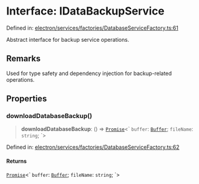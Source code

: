 # Interface: IDataBackupService

Defined in: [electron/services/factories/DatabaseServiceFactory.ts:61](https://github.com/Nick2bad4u/Uptime-Watcher/blob/main/electron/services/factories/DatabaseServiceFactory.ts#L61)

Abstract interface for backup service operations.

## Remarks

Used for type safety and dependency injection for backup-related operations.

## Properties

### downloadDatabaseBackup()

> **downloadDatabaseBackup**: () => [`Promise`](https://developer.mozilla.org/docs/Web/JavaScript/Reference/Global_Objects/Promise)\<\` `buffer`: [`Buffer`](https://github.com/DefinitelyTyped/DefinitelyTyped/blob/5216a9587cc018ac42f777f31b0e07038423e30a/types/node/buffer.buffer.d.ts#L356); `fileName`: `string`; \`\>

Defined in: [electron/services/factories/DatabaseServiceFactory.ts:62](https://github.com/Nick2bad4u/Uptime-Watcher/blob/main/electron/services/factories/DatabaseServiceFactory.ts#L62)

#### Returns

[`Promise`](https://developer.mozilla.org/docs/Web/JavaScript/Reference/Global_Objects/Promise)\<\` `buffer`: [`Buffer`](https://github.com/DefinitelyTyped/DefinitelyTyped/blob/5216a9587cc018ac42f777f31b0e07038423e30a/types/node/buffer.buffer.d.ts#L356); `fileName`: `string`; \`\>
